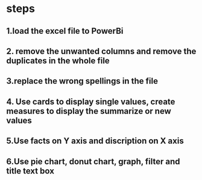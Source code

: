 # steps

## 1.load the excel file to PowerBi

## 2. remove the unwanted columns and remove the duplicates in the whole file

## 3.replace the wrong spellings in the file

## 4. Use cards to display single values, create measures to display the summarize or new values

## 5.Use facts on Y axis and discription on X axis

## 6.Use pie chart, donut chart, graph, filter and title text box
